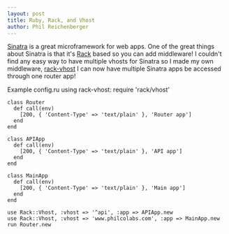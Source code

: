 ```yaml
---
layout: post
title: Ruby, Rack, and Vhost
author: Phil Reichenberger
---
```


[Sinatra](http://www.sinatrarb.com/) is a great microframework for web apps. One of the great things about Sinatra is that it's [Rack](http://rack.github.com/) based so you can add middleware! I couldn't find any easy way to have multiple vhosts for Sinatra so I made my own middleware, [rack-vhost](http://github.com/preichen/rack-vhost) I can now have multiple Sinatra apps be accessed through one router app!

Example config.ru using rack-vhost:
    require 'rack/vhost'

    class Router
      def call(env)
        [200, { 'Content-Type' => 'text/plain' }, 'Router app']
      end
    end

    class APIApp
      def call(env)
        [200, { 'Content-Type' => 'text/plain' }, 'API app']
      end
    end

    class MainApp
      def call(env)
        [200, { 'Content-Type' => 'text/plain' }, 'Main app']
      end
    end

    use Rack::Vhost, :vhost => '^api', :app => APIApp.new
    use Rack::Vhost, :vhost => 'www.philcolabs.com', :app => MainApp.new
    run Router.new
